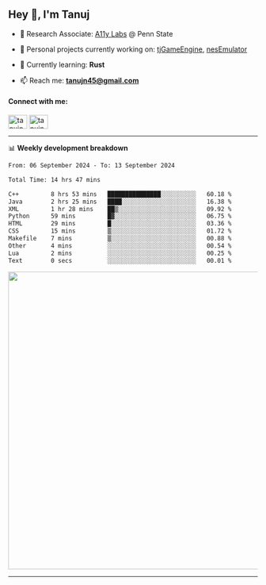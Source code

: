 <h2>Hey 👋, I'm Tanuj</h2>

- 🔬 Research Associate: [A11y Labs](https://a11y.ist.psu.edu/) @ Penn State 

- 🔭 Personal projects currently working on: [tjGameEngine](https://github.com/tanujn45/tjGameEngine), [nesEmulator](https://github.com/tanujn45/nesEmulator)

- 🌱 Currently learning: **Rust**

- 📫 Reach me: **tanujn45@gmail.com**

<h4 align="left">Connect with me:</h4>
<p align="left">
<a href="https://twitter.com/tanujn45" target="blank"><img align="center" src="https://raw.githubusercontent.com/rahuldkjain/github-profile-readme-generator/master/src/images/icons/Social/twitter.svg" alt="tanujn45" height="28" width="38" /></a>
<a href="https://linkedin.com/in/tanujn45" target="blank"><img align="center" src="https://raw.githubusercontent.com/rahuldkjain/github-profile-readme-generator/master/src/images/icons/Social/linked-in-alt.svg" alt="tanujn45" height="28" width="38" /></a>
</p>

-------

📊 **Weekly development breakdown**
<!--START_SECTION:waka-->

```txt
From: 06 September 2024 - To: 13 September 2024

Total Time: 14 hrs 47 mins

C++         8 hrs 53 mins   ███████████████░░░░░░░░░░   60.18 %
Java        2 hrs 25 mins   ████░░░░░░░░░░░░░░░░░░░░░   16.38 %
XML         1 hr 28 mins    ██▒░░░░░░░░░░░░░░░░░░░░░░   09.92 %
Python      59 mins         █▓░░░░░░░░░░░░░░░░░░░░░░░   06.75 %
HTML        29 mins         █░░░░░░░░░░░░░░░░░░░░░░░░   03.36 %
CSS         15 mins         ▒░░░░░░░░░░░░░░░░░░░░░░░░   01.72 %
Makefile    7 mins          ▒░░░░░░░░░░░░░░░░░░░░░░░░   00.88 %
Other       4 mins          ░░░░░░░░░░░░░░░░░░░░░░░░░   00.54 %
Lua         2 mins          ░░░░░░░░░░░░░░░░░░░░░░░░░   00.25 %
Text        0 secs          ░░░░░░░░░░░░░░░░░░░░░░░░░   00.01 %
```

<!--END_SECTION:waka-->

<img src="https://wakatime.com/share/@018e9abd-1aa4-4aa6-9db7-5ca3b999e810/4650b67a-98aa-46b4-b598-3d8a2451f0df.svg" width="600"/>

-------
